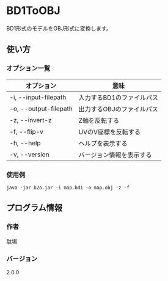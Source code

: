 # BD1ToOBJ

BD1形式のモデルをOBJ形式に変換します。

## 使い方

### オプション一覧

|オプション|意味|
|---|---|
|-i, --input-filepath|入力するBD1のファイルパス|
|-o, --output-filepath|出力するOBJのファイルパス|
|-z, --invert-z|Z軸を反転する|
|-f, --flip-v|UVのV座標を反転する|
|-h, --help|ヘルプを表示する|
|-v, --version|バージョン情報を表示する|

### 使用例

```
java -jar b2o.jar -i map.bd1 -o map.obj -z -f
```

## プログラム情報

### 作者

駄場

### バージョン

2.0.0


